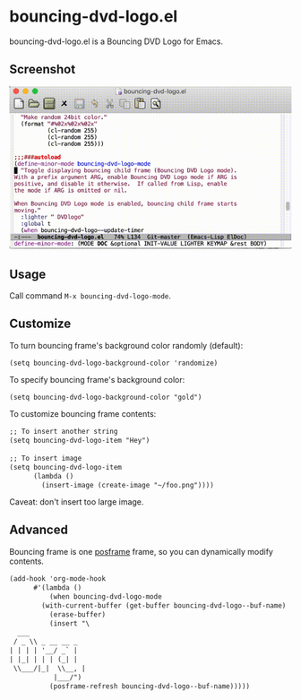 # bouncing-dvd-logo.el
bouncing-dvd-logo.el is a Bouncing DVD Logo for Emacs.

## Screenshot
![bouncing-dvd-logo-mode.gif](bouncing-dvd-logo-mode.gif)

## Usage
Call command `M-x bouncing-dvd-logo-mode`.

## Customize
To turn bouncing frame's background color randomly (default):
```elisp
(setq bouncing-dvd-logo-background-color 'randomize)
```

To specify bouncing frame's background color:
```elisp
(setq bouncing-dvd-logo-background-color "gold")
```

To customize bouncing frame contents:
```elisp
;; To insert another string
(setq bouncing-dvd-logo-item "Hey")

;; To insert image
(setq bouncing-dvd-logo-item
      (lambda ()
        (insert-image (create-image "~/foo.png"))))
```

Caveat: don't insert too large image.

## Advanced
Bouncing frame is one [posframe](https://github.com/tumashu/posframe) frame, so you can dynamically modify contents.
```elisp
(add-hook 'org-mode-hook
	  #'(lambda ()
	      (when bouncing-dvd-logo-mode
		(with-current-buffer (get-buffer bouncing-dvd-logo--buf-name)
		  (erase-buffer)
		  (insert "\
  ___
 / _ \\ _ __ __ _
| | | | '__/ _` |
| |_| | | | (_| |
 \\___/|_|  \\__, |
           |___/")
		  (posframe-refresh bouncing-dvd-logo--buf-name)))))
```
